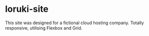 # loruki-site
This site was designed for a fictional cloud hosting company.
Totally responsive, utilising Flexbox and Grid.
